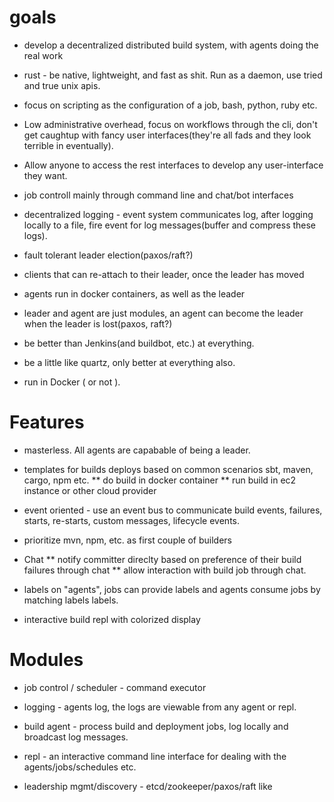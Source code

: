 # goals

* develop a decentralized distributed build system, with agents doing the real work

* rust - be native, lightweight, and fast as shit.  Run as a daemon, use tried and true unix apis.

* focus on scripting as the configuration of a job, bash, python, ruby etc.

* Low administrative overhead, focus on workflows through the cli, don't get caughtup with fancy user interfaces(they're all fads and they look terrible in eventually).

* Allow anyone to access the rest interfaces to develop any user-interface they want.

* job controll mainly through command line and chat/bot interfaces

* decentralized logging - event system communicates log, after logging locally to a file, fire event for log messages(buffer and compress these logs).

* fault tolerant leader election(paxos/raft?)

* clients that can re-attach to their leader, once the leader has moved

* agents run in docker containers, as well as the leader

* leader and agent are just modules, an agent can become the leader when the leader is lost(paxos, raft?)

* be better than Jenkins(and buildbot, etc.) at everything.

* be a little like quartz, only better at everything also.

* run in Docker ( or not ).

# Features

* masterless. All agents are capabable of being a leader. 

* templates for builds deploys based on common scenarios sbt, maven, cargo, npm etc.
** do build in docker container
** run build in ec2 instance or other cloud provider


* event oriented - use an event bus to communicate build events, failures, starts, re-starts, custom messages, lifecycle events.

* prioritize mvn, npm, etc. as first couple of builders

* Chat
** notify committer direclty based on preference of their build failures through chat
** allow interaction with build job through chat.

* labels on "agents", jobs can provide labels and agents consume jobs by matching labels labels.

* interactive build repl with colorized display

# Modules

* job control / scheduler - command executor

* logging - agents log, the logs are viewable from any agent or repl.

* build agent - process build and deployment jobs, log locally and broadcast log messages.

* repl - an interactive command line interface for dealing with the agents/jobs/schedules etc. 

* leadership mgmt/discovery - etcd/zookeeper/paxos/raft like
